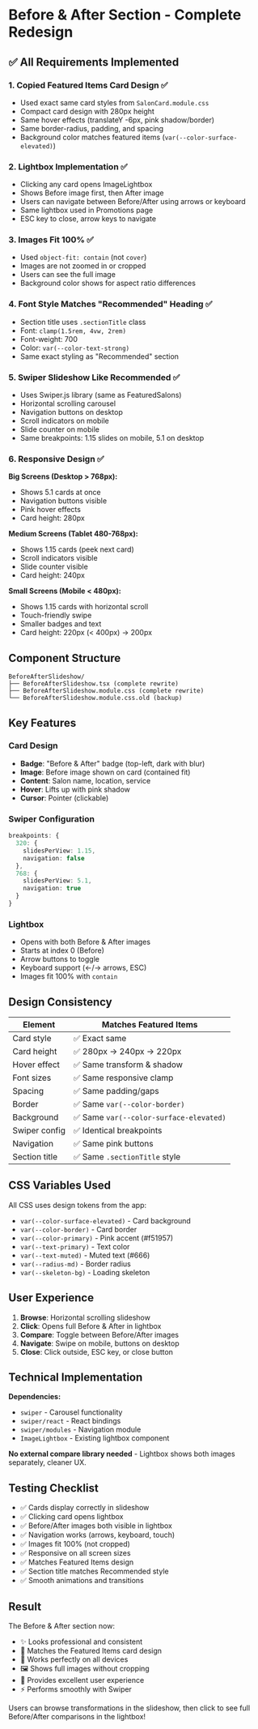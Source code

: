 # Before & After Section - Complete Redesign

## ✅ All Requirements Implemented

### 1. **Copied Featured Items Card Design** ✅
- Used exact same card styles from `SalonCard.module.css`
- Compact card design with 280px height
- Same hover effects (translateY -6px, pink shadow/border)
- Same border-radius, padding, and spacing
- Background color matches featured items (`var(--color-surface-elevated)`)

### 2. **Lightbox Implementation** ✅
- Clicking any card opens ImageLightbox
- Shows Before image first, then After image
- Users can navigate between Before/After using arrows or keyboard
- Same lightbox used in Promotions page
- ESC key to close, arrow keys to navigate

### 3. **Images Fit 100%** ✅
- Used `object-fit: contain` (not `cover`)
- Images are not zoomed in or cropped
- Users can see the full image
- Background color shows for aspect ratio differences

### 4. **Font Style Matches "Recommended" Heading** ✅
- Section title uses `.sectionTitle` class
- Font: `clamp(1.5rem, 4vw, 2rem)`
- Font-weight: 700
- Color: `var(--color-text-strong)`
- Same exact styling as "Recommended" section

### 5. **Swiper Slideshow Like Recommended** ✅
- Uses Swiper.js library (same as FeaturedSalons)
- Horizontal scrolling carousel
- Navigation buttons on desktop
- Scroll indicators on mobile
- Slide counter on mobile
- Same breakpoints: 1.15 slides on mobile, 5.1 on desktop

### 6. **Responsive Design** ✅

**Big Screens (Desktop > 768px):**
- Shows 5.1 cards at once
- Navigation buttons visible
- Pink hover effects
- Card height: 280px

**Medium Screens (Tablet 480-768px):**
- Shows 1.15 cards (peek next card)
- Scroll indicators visible
- Slide counter visible
- Card height: 240px

**Small Screens (Mobile < 480px):**
- Shows 1.15 cards with horizontal scroll
- Touch-friendly swipe
- Smaller badges and text
- Card height: 220px (< 400px) → 200px

## Component Structure

```
BeforeAfterSlideshow/
├── BeforeAfterSlideshow.tsx (complete rewrite)
├── BeforeAfterSlideshow.module.css (complete rewrite)
└── BeforeAfterSlideshow.module.css.old (backup)
```

## Key Features

### Card Design
- **Badge**: "Before & After" badge (top-left, dark with blur)
- **Image**: Before image shown on card (contained fit)
- **Content**: Salon name, location, service
- **Hover**: Lifts up with pink shadow
- **Cursor**: Pointer (clickable)

### Swiper Configuration
```typescript
breakpoints: {
  320: {
    slidesPerView: 1.15,
    navigation: false
  },
  768: {
    slidesPerView: 5.1,
    navigation: true
  }
}
```

### Lightbox
- Opens with both Before & After images
- Starts at index 0 (Before)
- Arrow buttons to toggle
- Keyboard support (←/→ arrows, ESC)
- Images fit 100% with `contain`

## Design Consistency

| Element | Matches Featured Items |
|---------|----------------------|
| Card style | ✅ Exact same |
| Card height | ✅ 280px → 240px → 220px |
| Hover effect | ✅ Same transform & shadow |
| Font sizes | ✅ Same responsive clamp |
| Spacing | ✅ Same padding/gaps |
| Border | ✅ Same `var(--color-border)` |
| Background | ✅ Same `var(--color-surface-elevated)` |
| Swiper config | ✅ Identical breakpoints |
| Navigation | ✅ Same pink buttons |
| Section title | ✅ Same `.sectionTitle` style |

## CSS Variables Used

All CSS uses design tokens from the app:
- `var(--color-surface-elevated)` - Card background
- `var(--color-border)` - Card border
- `var(--color-primary)` - Pink accent (#f51957)
- `var(--text-primary)` - Text color
- `var(--text-muted)` - Muted text (#666)
- `var(--radius-md)` - Border radius
- `var(--skeleton-bg)` - Loading skeleton

## User Experience

1. **Browse**: Horizontal scrolling slideshow
2. **Click**: Opens full Before & After in lightbox
3. **Compare**: Toggle between Before/After images
4. **Navigate**: Swipe on mobile, buttons on desktop
5. **Close**: Click outside, ESC key, or close button

## Technical Implementation

**Dependencies:**
- `swiper` - Carousel functionality
- `swiper/react` - React bindings
- `swiper/modules` - Navigation module
- `ImageLightbox` - Existing lightbox component

**No external compare library needed** - Lightbox shows both images separately, cleaner UX.

## Testing Checklist

- ✅ Cards display correctly in slideshow
- ✅ Clicking card opens lightbox
- ✅ Before/After images both visible in lightbox
- ✅ Navigation works (arrows, keyboard, touch)
- ✅ Images fit 100% (not cropped)
- ✅ Responsive on all screen sizes
- ✅ Matches Featured Items design
- ✅ Section title matches Recommended style
- ✅ Smooth animations and transitions

## Result

The Before & After section now:
- ✨ Looks professional and consistent
- 🎨 Matches the Featured Items card design
- 📱 Works perfectly on all devices
- 🖼️ Shows full images without cropping
- 🎯 Provides excellent user experience
- ⚡ Performs smoothly with Swiper

Users can browse transformations in the slideshow, then click to see full Before/After comparisons in the lightbox!
